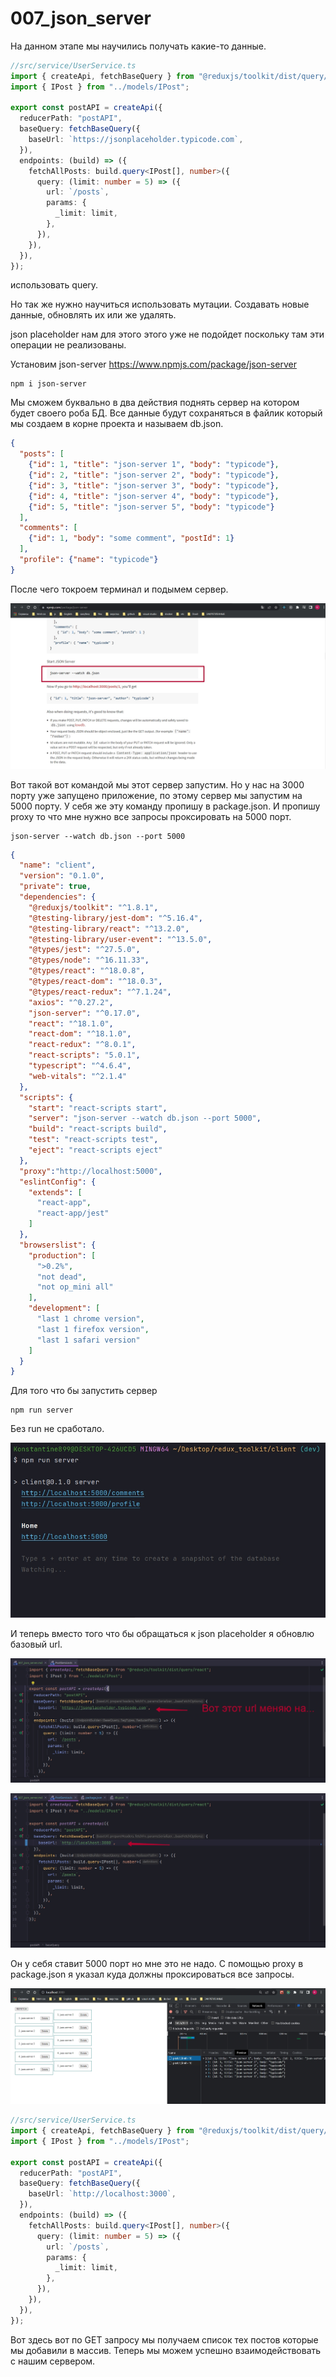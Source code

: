 # 007_json_server

На данном этапе мы научились получать какие-то данные.

```ts
//src/service/UserService.ts
import { createApi, fetchBaseQuery } from "@reduxjs/toolkit/dist/query/react";
import { IPost } from "../models/IPost";

export const postAPI = createApi({
  reducerPath: "postAPI",
  baseQuery: fetchBaseQuery({
    baseUrl: `https://jsonplaceholder.typicode.com`,
  }),
  endpoints: (build) => ({
    fetchAllPosts: build.query<IPost[], number>({
      query: (limit: number = 5) => ({
        url: `/posts`,
        params: {
          _limit: limit,
        },
      }),
    }),
  }),
});

```

использовать query.

Но так же нужно научиться использовать мутации. Создавать новые данные, обновлять их или же удалять.

json placeholder нам для этого этого уже не подойдет поскольку там эти операции не реализованы.

Установим json-server <https://www.npmjs.com/package/json-server>

```shell
npm i json-server
```

Мы сможем буквально в два действия поднять сервер на котором будет своего роба БД. Все данные будут сохраняться в файлик  который мы создаем в корне проекта и называем db.json. 

```json
{
  "posts": [
    {"id": 1, "title": "json-server 1", "body": "typicode"},
    {"id": 2, "title": "json-server 2", "body": "typicode"},
    {"id": 3, "title": "json-server 3", "body": "typicode"},
    {"id": 4, "title": "json-server 4", "body": "typicode"},
    {"id": 5, "title": "json-server 5", "body": "typicode"}
  ],
  "comments": [
    {"id": 1, "body": "some comment", "postId": 1}
  ],
  "profile": {"name": "typicode"}
}
```

После чего токроем терминал и подымем сервер.

![](img/001.jpg)

Вот такой вот командой мы этот сервер запустим. Но у нас на 3000 порту уже запущено приложение, по этому сервер мы запустим на 5000 порту. У себя же эту команду пропишу в package.json. И пропишу proxy то что мне нужно все запросы проксировать на 5000 порт.

```shell
json-server --watch db.json --port 5000
```

```json
{
  "name": "client",
  "version": "0.1.0",
  "private": true,
  "dependencies": {
    "@reduxjs/toolkit": "^1.8.1",
    "@testing-library/jest-dom": "^5.16.4",
    "@testing-library/react": "^13.2.0",
    "@testing-library/user-event": "^13.5.0",
    "@types/jest": "^27.5.0",
    "@types/node": "^16.11.33",
    "@types/react": "^18.0.8",
    "@types/react-dom": "^18.0.3",
    "@types/react-redux": "^7.1.24",
    "axios": "^0.27.2",
    "json-server": "^0.17.0",
    "react": "^18.1.0",
    "react-dom": "^18.1.0",
    "react-redux": "^8.0.1",
    "react-scripts": "5.0.1",
    "typescript": "^4.6.4",
    "web-vitals": "^2.1.4"
  },
  "scripts": {
    "start": "react-scripts start",
    "server": "json-server --watch db.json --port 5000",
    "build": "react-scripts build",
    "test": "react-scripts test",
    "eject": "react-scripts eject"
  },
  "proxy":"http://localhost:5000",
  "eslintConfig": {
    "extends": [
      "react-app",
      "react-app/jest"
    ]
  },
  "browserslist": {
    "production": [
      ">0.2%",
      "not dead",
      "not op_mini all"
    ],
    "development": [
      "last 1 chrome version",
      "last 1 firefox version",
      "last 1 safari version"
    ]
  }
}

```

Для того что бы запустить сервер 

```shell
npm run server
```

Без run не сработало.

![](img/002.jpg)

И теперь вместо того что бы обращаться к json placeholder я обновлю базовый url.

![](img/003.jpg)

![](img/004.jpg)

Он у себя ставит 5000 порт но мне это не надо. С помощью proxy в package.json я указал куда должны проксироваться все запросы.

![](img/005.jpg)


```ts
//src/service/UserService.ts
import { createApi, fetchBaseQuery } from "@reduxjs/toolkit/dist/query/react";
import { IPost } from "../models/IPost";

export const postAPI = createApi({
  reducerPath: "postAPI",
  baseQuery: fetchBaseQuery({
    baseUrl: `http://localhost:3000`,
  }),
  endpoints: (build) => ({
    fetchAllPosts: build.query<IPost[], number>({
      query: (limit: number = 5) => ({
        url: `/posts`,
        params: {
          _limit: limit,
        },
      }),
    }),
  }),
});

```

Вот здесь вот по GET запросу мы получаем список тех постов которые мы добавили в массив. Теперь мы можем успешно взаимодействовать с нашим сервером.






